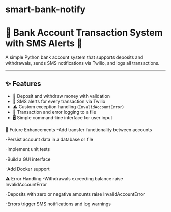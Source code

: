 # smart-bank-notify
# 🏦 Bank Account Transaction System with SMS Alerts 📲

A simple Python bank account system that supports deposits and withdrawals, sends SMS notifications via Twilio, and logs all transactions.

---

## ✨ Features

- 💸 Deposit and withdraw money with validation  
- 📩 SMS alerts for every transaction via Twilio  
- ⚠️ Custom exception handling (`InvalidAccountError`)  
- 📝 Transaction and error logging to a file  
- 🖥️ Simple command-line interface for user input


🔮 Future Enhancements
-Add transfer functionality between accounts

-Persist account data in a database or file

-Implement unit tests

-Build a GUI interface

-Add Docker support


⚠️ Error Handling
-Withdrawals exceeding balance raise InvalidAccountError

-Deposits with zero or negative amounts raise InvalidAccountError

-Errors trigger SMS notifications and log warnings




